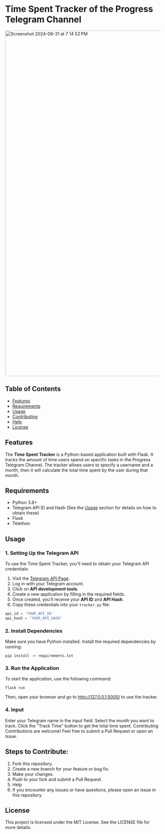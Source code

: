 # Time Spent Tracker of the Progress Telegram Channel

<img width="1123" alt="Screenshot 2024-08-31 at 7 14 52 PM" src="https://github.com/user-attachments/assets/a0344a7b-d0c3-4831-8361-3ddcd1be6910">

## Table of Contents

- [Features](#features)
- [Requirements](#requirements)
- [Usage](#usage)
- [Contributing](#contributing)
- [Help](#help)
- [License](#license)

## Features

The **Time Spent Tracker** is a Python-based application built with Flask. It tracks the amount of time users spend on specific tasks in the Progress Telegram Channel. The tracker allows users to specify a username and a month, then it will calculate the total time spent by the user during that month.

## Requirements

- Python 3.8+
- Telegram API ID and Hash (See the [Usage](#usage) section for details on how to obtain these)
- Flask
- Telethon

## Usage

### 1. Setting Up the Telegram API

To use the Time Spent Tracker, you'll need to obtain your Telegram API credentials:

1. Visit the [Telegram API Page](https://my.telegram.org/apps).
2. Log in with your Telegram account.
3. Click on **API development tools**.
4. Create a new application by filling in the required fields.
5. Once created, you'll receive your **API ID** and **API Hash**.
6. Copy these credentials into your `tracker.py` file:

```python
api_id = 'YOUR_API_ID'
api_hash = 'YOUR_API_HASH'
```

### 2. Install Dependencies
Make sure you have Python installed. Install the required dependencies by running:

```
pip install -r requirements.txt
```
### 3. Run the Application
To start the application, use the following command:

```
flask run
```
Then, open your browser and go to http://127.0.0.1:5000/ to use the tracker.

### 4. Input
Enter your Telegram name in the input field.
Select the month you want to track.
Click the "Track Time" button to get the total time spent.
Contributing
Contributions are welcome! Feel free to submit a Pull Request or open an Issue.

## Steps to Contribute:
1. Fork this repository.
2. Create a new branch for your feature or bug fix.
3. Make your changes.
4. Push to your fork and submit a Pull Request.
5. Help
6. If you encounter any issues or have questions, please open an issue in this repository.

## License
This project is licensed under the MIT License. See the LICENSE file for more details.
